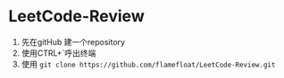 # LeetCode-Review
1. 先在gitHub 建一个repository
2. 使用CTRL+`呼出终端
3. 使用 `git clone https://github.com/flamefloat/LeetCode-Review.git`
